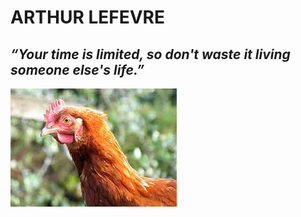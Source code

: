 # ARTHUR LEFEVRE #
*“Your time is limited, so don't waste it living someone else's life.”*
------
![moi](/img/poulet.jpeg)